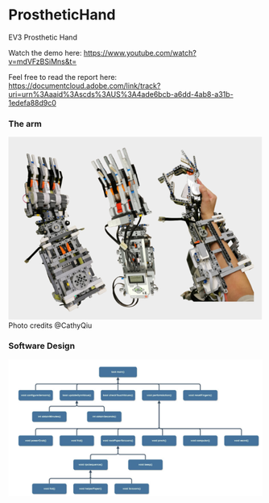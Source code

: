 # ProstheticHand
EV3 Prosthetic Hand

Watch the demo here: https://www.youtube.com/watch?v=mdVFzBSiMns&t=

Feel free to read the report here: https://documentcloud.adobe.com/link/track?uri=urn%3Aaaid%3Ascds%3AUS%3A4ade6bcb-a6dd-4ab8-a31b-1edefa88d9c0

### The arm
<img src='./media/arm.png'>
Photo credits @CathyQiu

### Software Design
<img src='./media/design.png'>

